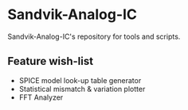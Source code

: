 # Sandvik-Analog-IC
Sandvik-Analog-IC's repository for tools and scripts.

## Feature wish-list
- SPICE model look-up table generator
- Statistical mismatch & variation plotter
- FFT Analyzer
